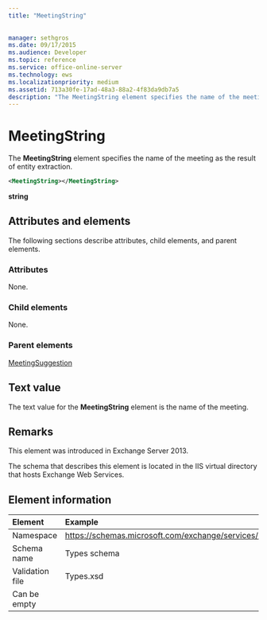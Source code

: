 ```yaml
---
title: "MeetingString"
 
 
manager: sethgros
ms.date: 09/17/2015
ms.audience: Developer
ms.topic: reference
ms.service: office-online-server
ms.technology: ews
ms.localizationpriority: medium
ms.assetid: 713a30fe-17ad-48a3-88a2-4f83da9db7a5
description: "The MeetingString element specifies the name of the meeting as the result of entity extraction."
---
```


# MeetingString

The **MeetingString** element specifies the name of the meeting as the result of entity extraction. 
  
```XML
<MeetingString></MeetingString>
```

 **string**
## Attributes and elements

The following sections describe attributes, child elements, and parent elements.
  
### Attributes

None.
  
### Child elements

None.
  
### Parent elements

[MeetingSuggestion](meetingsuggestion.md)
  
## Text value

The text value for the **MeetingString** element is the name of the meeting. 
  
## Remarks

This element was introduced in Exchange Server 2013.
  
The schema that describes this element is located in the IIS virtual directory that hosts Exchange Web Services.
  
## Element information

| Element | Example |
|:-----|:-----|
|Namespace  <br/> |https://schemas.microsoft.com/exchange/services/2006/types  <br/> |
|Schema name  <br/> |Types schema  <br/> |
|Validation file  <br/> |Types.xsd  <br/> |
|Can be empty  <br/> ||
   


